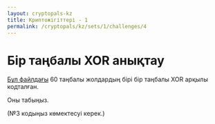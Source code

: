 ```yaml
---
layout: cryptopals-kz
title: Криптожігіттері - 1
permalink: /cryptopals/kz/sets/1/challenges/4
---
```


# Бір таңбалы XOR анықтау
[Бұл файлдағы](https://cryptopals.com/static/challenge-data/4.txt) 60 таңбалы жолдардың бірі бір таңбалы XOR арқылы кодталған.

Оны табыңыз.

(№3 кодыңыз көмектесуі керек.)

